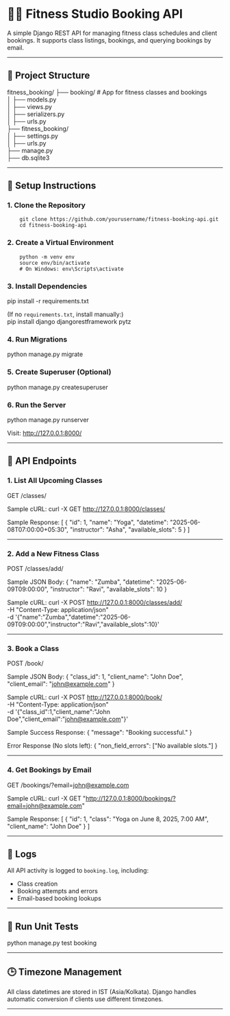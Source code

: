 # 🧘‍♀️ Fitness Studio Booking API

A simple Django REST API for managing fitness class schedules and client bookings. It supports class listings, bookings, and querying bookings by email.

---

## 📁 Project Structure

fitness_booking/
├── booking/             # App for fitness classes and bookings  
│   ├── models.py  
│   ├── views.py  
│   ├── serializers.py  
│   ├── urls.py  
├── fitness_booking/  
│   ├── settings.py  
│   ├── urls.py  
├── manage.py  
├── db.sqlite3  

---

## 🚀 Setup Instructions

### 1. Clone the Repository
```
    git clone https://github.com/yourusername/fitness-booking-api.git
    cd fitness-booking-api
```

### 2. Create a Virtual Environment
```
    python -m venv env  
    source env/bin/activate
    # On Windows: env\Scripts\activate
```  

### 3. Install Dependencies
pip install -r requirements.txt  

(If no `requirements.txt`, install manually:)  
pip install django djangorestframework pytz  

### 4. Run Migrations
python manage.py migrate  

### 5. Create Superuser (Optional)
python manage.py createsuperuser  

### 6. Run the Server
python manage.py runserver  

Visit: http://127.0.0.1:8000/

---

## 🔗 API Endpoints

### 1. List All Upcoming Classes
GET /classes/

Sample cURL:
curl -X GET http://127.0.0.1:8000/classes/

Sample Response:
[
  {
    "id": 1,
    "name": "Yoga",
    "datetime": "2025-06-08T07:00:00+05:30",
    "instructor": "Asha",
    "available_slots": 5
  }
]

---

### 2. Add a New Fitness Class
POST /classes/add/

Sample JSON Body:
{
  "name": "Zumba",
  "datetime": "2025-06-09T09:00:00",
  "instructor": "Ravi",
  "available_slots": 10
}

Sample cURL:
curl -X POST http://127.0.0.1:8000/classes/add/ \
  -H "Content-Type: application/json" \
  -d '{"name":"Zumba","datetime":"2025-06-09T09:00:00","instructor":"Ravi","available_slots":10}'

---

### 3. Book a Class
POST /book/

Sample JSON Body:
{
  "class_id": 1,
  "client_name": "John Doe",
  "client_email": "john@example.com"
}

Sample cURL:
curl -X POST http://127.0.0.1:8000/book/ \
  -H "Content-Type: application/json" \
  -d '{"class_id":1,"client_name":"John Doe","client_email":"john@example.com"}'

Sample Success Response:
{
  "message": "Booking successful."
}

Error Response (No slots left):
{
  "non_field_errors": ["No available slots."]
}

---

### 4. Get Bookings by Email
GET /bookings/?email=john@example.com

Sample cURL:
curl -X GET "http://127.0.0.1:8000/bookings/?email=john@example.com"

Sample Response:
[
  {
    "id": 1,
    "class": "Yoga on June 8, 2025, 7:00 AM",
    "client_name": "John Doe"
  }
]

---

## 📝 Logs

All API activity is logged to `booking.log`, including:
- Class creation
- Booking attempts and errors
- Email-based booking lookups

---

## 🧪 Run Unit Tests
python manage.py test booking

---

## 🕒 Timezone Management

All class datetimes are stored in IST (Asia/Kolkata). Django handles automatic conversion if clients use different timezones.

---

